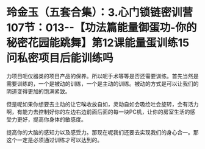 # 玲金玉（五套合集）：3.心门锁链密训营 107节：013--【功法篇能量御蛋功-你的秘密花园能跳舞】第12课能量蛋训练15问私密项目后能训练吗

力项目呃仪器类的项目产品的保养。所以呢手术等等是否还需要训练。首先当然是需要训练的，一个是被动的训练，一个是主动的训练。被动的方式是可以让我们的阴道变得更加的饱满紧致。

但是呢如果你想要去主动的让它唉收放自如，灵动自如会吸绘吐会旋转，会有活力啊，有能力去控制好你的左边右边前面后面的每一块PC机，让你的房室生活的感受力更好，提高你身体的敏感度。

提高你的大脑的感知力以及感受力。那现在呢我们还要去实现我们的身心合一。那这个一定是必须通过训练才可以达到的。

